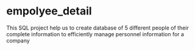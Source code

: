 # empolyee_detail
This SQL project help us to create database of 5 different people of their complete information to efficiently manage personnel information for a company

